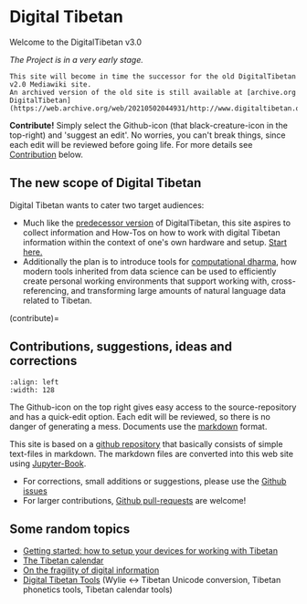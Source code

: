 # Digital Tibetan

Welcome to the DigitalTibetan v3.0

_The Project is in a very early stage._

```{note}
This site will become in time the successor for the old DigitalTibetan v2.0 Mediawiki site.
An archived version of the old site is still available at [archive.org DigitalTibetan](https://web.archive.org/web/20210502044931/http://www.digitaltibetan.org/index.php/Digital_Tibetan)
```

**Contribute!** Simply select the Github-icon (that black-creature-icon in the top-right) and 'suggest an edit'. No worries, you can't break things, since each edit will be reviewed before going life. For more details see [Contribution](contribute) below.

## The new scope of Digital Tibetan

Digital Tibetan wants to cater two target audiences:

- Much like the [predecessor version](https://web.archive.org/web/20210502044931/http://www.digitaltibetan.org/index.php/Digital_Tibetan) of DigitalTibetan, this site aspires to collect information and How-Tos on how to work with digital Tibetan information within the context of one's own hardware and setup. [Start here.](docs/devices_tibetan.md)
- Additionally the plan is to introduce tools for [computational dharma](docs/computational_dharma.ipynb), how modern tools inherited from data science can be used to efficiently create personal working environments that support working with, cross-referencing, and transforming large amounts of natural language data related to Tibetan. 

(contribute)=
## Contributions, suggestions, ideas and corrections

```{image} Images/quick_edit.jpg
:align: left
:width: 128
```

The Github-icon on the top right gives easy access to the source-repository and has a quick-edit option. Each edit will be reviewed, so there is no danger of generating a mess. Documents use the [markdown](https://docs.github.com/en/get-started/writing-on-github/getting-started-with-writing-and-formatting-on-github/basic-writing-and-formatting-syntax) format.

This site is based on a [github repository](https://github.com/DigitalTibetan/DigitalTibetan) that basically consists of simple text-files in markdown. The markdown files are converted into this web site using [Jupyter-Book](https://jupyterbook.org/en/stable/index.html).

- For corrections, small additions or suggestions, please use the [Github issues](https://github.com/DigitalTibetan/DigitalTibetan/issues)
- For larger contributions, [Github pull-requests](https://github.com/DigitalTibetan/DigitalTibetan/pulls) are welcome!

## Some random topics

- [Getting started: how to setup your devices for working with Tibetan](docs/devices_tibetan.md)
- [The Tibetan calendar](docs/tibetan_calendar.md)
- [On the fragility of digital information](docs/digital_dharma_is_fragile.md)
- [Digital Tibetan Tools](docs/digital_tibetan_tools.md) (Wylie ↔ Tibetan Unicode conversion, Tibetan phonetics tools, Tibetan calendar tools)
